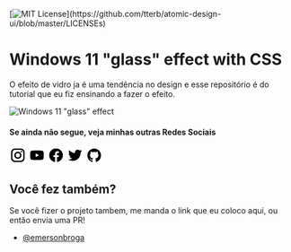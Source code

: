 [![MIT License](https://img.shields.io/apm/l/atomic-design-ui.svg?)](https://github.com/tterb/atomic-design-ui/blob/master/LICENSEs)

# Windows 11 "glass" effect with CSS

O efeito de vidro ja é uma tendência no design e esse repositório é do tutorial que eu fiz ensinando a fazer o efeito.

![Windows 11 "glass" effect](http://s3.emerson.link/prints/2021-06-27-154800-5tgkh.png)


#### Se ainda não segue, veja minhas outras Redes Sociais

[![instagram.com/emersonbrogadev](https://github.com/emersonbroga/social-media-snippets/blob/master/static/instagram.png?raw=true)](https://emersonbroga.com/instagram) 
[![youtube.com/c/emersonbrogadev](https://github.com/emersonbroga/social-media-snippets/blob/master/static/youtube.png?raw=true)](https://emersonbroga.com/youtube)
[![facebook.com/emersonbrogadev](https://github.com/emersonbroga/social-media-snippets/blob/master/static/facebook.png?raw=true)](https://emersonbroga.com/facebook)
[![twitter.com/emersonbrogadev](https://github.com/emersonbroga/social-media-snippets/blob/master/static/twitter.png?raw=true)](https://emersonbroga.com/twitter)
[![github.com/emersonbroga](https://github.com/emersonbroga/social-media-snippets/blob/master/static/github.png?raw=true)](https://emersonbroga.com/github)


## Você fez também?

Se você fizer o projeto tambem, me manda o link que eu coloco aqui, ou então envia uma PR!

- [@emersonbroga](https://github.com/emersonbroga/windows-11-glass-css)

  



  